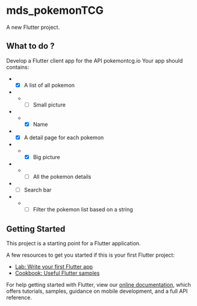 # mds_pokemonTCG

A new Flutter project.

## What to do ?

Develop a Flutter client app for the API
pokemontcg.io
Your app should contains:
* * [x] A list of all pokemon
* * * [ ] Small picture
* * * [x] Name
* * [x] A detail page for each pokemon
* * * [x] Big picture
* * * [ ] All the pokemon details
* * [ ] Search bar
* * * [ ] Filter the pokemon list based on a
string

## Getting Started

This project is a starting point for a Flutter application.

A few resources to get you started if this is your first Flutter project:

- [Lab: Write your first Flutter app](https://flutter.dev/docs/get-started/codelab)
- [Cookbook: Useful Flutter samples](https://flutter.dev/docs/cookbook)

For help getting started with Flutter, view our
[online documentation](https://flutter.dev/docs), which offers tutorials,
samples, guidance on mobile development, and a full API reference.
